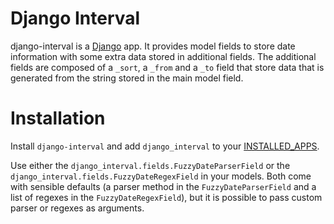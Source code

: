 # Django Interval

django-interval is a [Django](https://www.djangoproject.com/) app. It provides
model fields to store date information with some extra data stored in
additional fields. The additional fields are composed of a `_sort`, a `_from`
and a `_to` field that store data that is generated from the string stored in
the main model field.

# Installation

Install `django-interval` and add `django_interval` to your
[INSTALLED_APPS](https://docs.djangoproject.com/en/stable/ref/settings/#std-setting-INSTALLED_APPS).

Use either the `django_interval.fields.FuzzyDateParserField` or the
`django_interval.fields.FuzzyDateRegexField` in your models. Both
come with sensible defaults (a parser method in the `FuzzyDateParserField`
and a list of regexes in the `FuzzyDateRegexField`), but it is possible
to pass custom parser or regexes as arguments.
